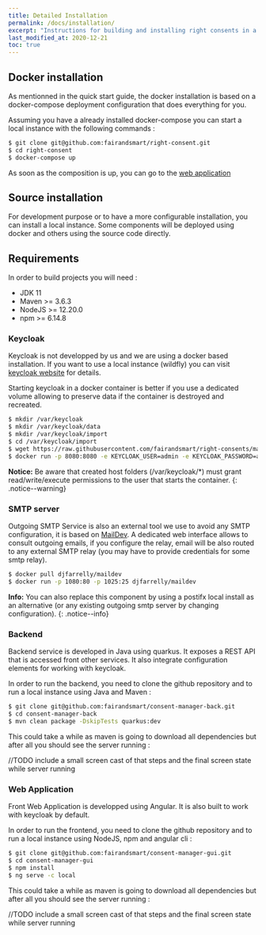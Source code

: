 ```yaml
---
title: Detailed Installation
permalink: /docs/installation/
excerpt: "Instructions for building and installing right consents in a local environment."
last_modified_at: 2020-12-21
toc: true
---
```


## Docker installation

As mentionned in the quick start guide, the docker installation is based on a docker-compose deployment configuration that does everything for you.

Assuming you have a already installed docker-compose you can start a local instance with the following commands : 

```bash
$ git clone git@github.com:fairandsmart/right-consent.git
$ cd right-consent
$ docker-compose up
```

As soon as the composition is up, you can go to the [web application](http://localhost:4286)

## Source installation

For development purpose or to have a more configurable installation, you can install a local instance. Some components will be deployed using docker and others using the source code directly.

## Requirements

In order to build projects you will need : 
- JDK 11
- Maven >= 3.6.3
- NodeJS >= 12.20.0
- npm >= 6.14.8

### Keycloak

Keycloak is not developped by us and we are using a docker based installation. If you want to use a local instance (wildfly) you can visit [keycloak website](https://www.keycloak.org/docs/latest/server_installation/index.html) for details. 

Starting keycloak in a docker container is better if you use a dedicated volume allowing to preserve data if the container is destroyed and recreated.

```bash
$ mkdir /var/keycloak
$ mkdir /var/keycloak/data
$ mkdir /var/keycloak/import
$ cd /var/keycloak/import
$ wget https://raw.githubusercontent.com/fairandsmart/right-consents/main/imports/right-consents.json
$ docker run -p 8080:8080 -e KEYCLOAK_USER=admin -e KEYCLOAK_PASSWORD=admin -e KEYCLOAK_IMPORT=/opt/jboss/keycloak/imports/right-consents.json -v /var/keycloak/data:/opt/jboss/keycloak/standalone/data -v /var/keycloak/imports:/opt/jboss/keycloak/imports jboss/keyloak 
```

<i class="fa fa-exclamation-circle"></i> <b>Notice:</b> Be aware that created host folders (/var/keycloak/*) must grant read/write/execute permissions to the user that starts the container.
{: .notice--warning}

### SMTP server

Outgoing SMTP Service is also an external tool we use to avoid any SMTP configuration, it is based on [MailDev](http://maildev.github.io/maildev/). A dedicated web interface allows to consult outgoing emails, if you configure the relay, email will be also routed to any external SMTP relay (you may have to provide credentials for some smtp relay).

```bash
$ docker pull djfarrelly/maildev
$ docker run -p 1080:80 -p 1025:25 djfarrelly/maildev
```

<i class="fa fa-info-circle"></i> <b>Info:</b> You can also replace this component by using a postifx local install as an alternative (or any existing outgoing smtp server by changing configuration).
{: .notice--info}

### Backend

Backend service is developed in Java using quarkus. It exposes a REST API that is accessed front other services. It also integrate configuration elements for working with keycloak.

In order to run the backend, you need to clone the github repository and to run a local instance using Java and Maven :

```bash
$ git clone git@github.com:fairandsmart/consent-manager-back.git
$ cd consent-manager-back
$ mvn clean package -DskipTests quarkus:dev
```

This could take a while as maven is going to download all dependencies but after all you should see the server running : 

//TODO include a small screen cast of that steps and the final screen state while server running

### Web Application

Front Web Application is developped using Angular. It is also built to work with keycloak by default.

In order to run the frontend, you need to clone the github repository and to run a local instance using NodeJS, npm and angular cli : 

```bash
$ git clone git@github.com:fairandsmart/consent-manager-gui.git
$ cd consent-manager-gui
$ npm install
$ ng serve -c local
```

This could take a while as maven is going to download all dependencies but after all you should see the server running : 

//TODO include a small screen cast of that steps and the final screen state while server running


